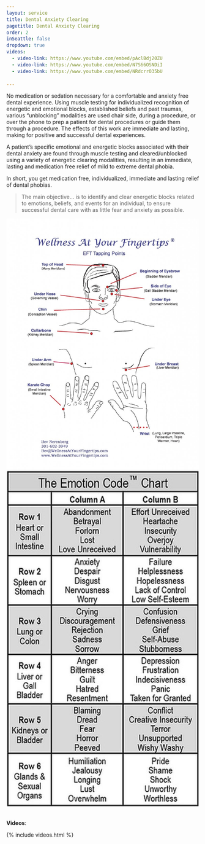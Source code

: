 ```yaml
---
layout: service
title: Dental Anxiety Clearing
pagetitle: Dental Anxiety Clearing
order: 2
inSeattle: false
dropdown: true
videos:
  - video-link: https://www.youtube.com/embed/pAclBdj20ZU
  - video-link: https://www.youtube.com/embed/N7S66OSNDiI
  - video-link: https://www.youtube.com/embed/NRdcrrO35bU

---
```

No medication or sedation necessary for a comfortable and anxiety free dental experience. Using muscle testing for individualized recognition of energetic and emotional blocks, established beliefs and past traumas, various “unblocking” modalities are used chair side, during a procedure, or over the phone to prep a patient for dental procedures or guide them through a procedure. The effects of this work are immediate and lasting, making for  positive and successful dental experiences.


A patient’s specific emotional and energetic blocks associated with their dental anxiety are found through muscle testing and cleared/unblocked using a variety of energetic clearing modalities, resulting in an immediate, lasting and medication free relief of mild to extreme dental phobia.


In short, you get medication free, individualized, immediate and lasting relief of dental phobias.


<blockquote class="p-3 service-blockquote">The main objective… is to identify and clear energetic blocks related to emotions, beliefs, and events for an individual, to ensure successful dental care with as little fear and anxiety as possible.</blockquote>


<div class="container">
  <div class="row">
    <div class="col-sm">
      <img src="/assets/images/Tapping-Points-10.2.13-1-page-0-791x1024.jpg" class="img-fluid" alt="EFT Tapping points" />
    </div>
    <div class="col-sm">
      <img src="/assets/images/cdc92ad1c07dbccae3c974bccee0430f.jpg" class="img-fluid" alt="The Emotion Code Chart" />
    </div>
  </div>
</div>

<br/>

__Videos__:

{% include videos.html %}